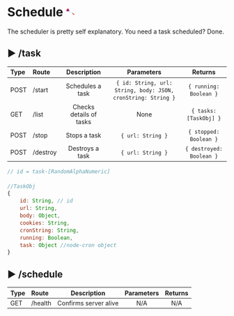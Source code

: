 # Schedule <img src="../command/frontend/res/logo.png" alt="logo" width="20"/> 

The scheduler is pretty self explanatory. You need a task scheduled? Done.

## ▶ /task

|Type|Route|Description|Parameters|Returns|
| :-|:- |:-:|:-:|:-:|
|POST|/start|Schedules a task|`{ id: String, url: String, body: JSON, cronString: String }`|`{ running: Boolean }`|
|GET|/list|Checks details of tasks|None|`{ tasks: [TaskObj] }`|
|POST|/stop|Stops a task|`{ url: String }`|`{ stopped: Boolean }`|
|POST|/destroy|Destroys a task|`{ url: String }`|`{ destroyed: Boolean }`|

```javascript
// id = task-[RandomAlphaNumeric]

//TaskObj
{
    id: String, // id
    url: String,
    body: Object,
    cookies: String,
    cronString: String,
    running: Boolean,
    task: Object //node-cron object
}
```

## ▶ /schedule

|Type|Route|Description|Parameters|Returns|
| :-|:- |:-:|:-:|:-:|
|GET|/health|Confirms server alive|N/A|N/A|